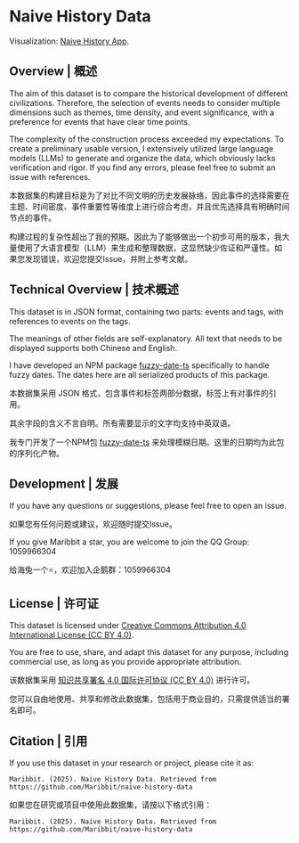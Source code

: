 # Naive History Data

Visualization: [Naive History App](https://maribbit.github.io/naive-history-app/).

## Overview | 概述

The aim of this dataset is to compare the historical development of different civilizations. Therefore, the selection of events needs to consider multiple dimensions such as themes, time density, and event significance, with a preference for events that have clear time points.

The complexity of the construction process exceeded my expectations. To create a preliminary usable version, I extensively utilized large language models (LLMs) to generate and organize the data, which obviously lacks verification and rigor. If you find any errors, please feel free to submit an issue with references.

本数据集的构建目标是为了对比不同文明的历史发展脉络，因此事件的选择需要在主题、时间密度、事件重要性等维度上进行综合考虑，并且优先选择具有明确时间节点的事件。

构建过程的复杂性超出了我的预期。因此为了能够做出一个初步可用的版本，我大量使用了大语言模型（LLM）来生成和整理数据，这显然缺少佐证和严谨性。如果您发现错误，欢迎您提交Issue，并附上参考文献。

## Technical Overview | 技术概述

This dataset is in JSON format, containing two parts: events and tags, with references to events on the tags.

The meanings of other fields are self-explanatory. All text that needs to be displayed supports both Chinese and English.

I have developed an NPM package [fuzzy-date-ts](https://www.npmjs.com/package/fuzzy-date-ts) specifically to handle fuzzy dates. The dates here are all serialized products of this package.

本数据集采用 JSON 格式，包含事件和标签两部分数据，标签上有对事件的引用。

其余字段的含义不言自明。所有需要显示的文字均支持中英双语。

我专门开发了一个NPM包 [fuzzy-date-ts](https://www.npmjs.com/package/fuzzy-date-ts) 来处理模糊日期。这里的日期均为此包的序列化产物。

## Development | 发展

If you have any questions or suggestions, please feel free to open an issue.

如果您有任何问题或建议，欢迎随时提交Issue。

If you give Maribbit a star, you are welcome to join the QQ Group: 1059966304

给海兔一个⭐️，欢迎加入企鹅群：1059966304

## License | 许可证

This dataset is licensed under [Creative Commons Attribution 4.0 International License (CC BY 4.0)](https://creativecommons.org/licenses/by/4.0/).

You are free to use, share, and adapt this dataset for any purpose, including commercial use, as long as you provide appropriate attribution.

该数据集采用 [知识共享署名 4.0 国际许可协议 (CC BY 4.0)](https://creativecommons.org/licenses/by/4.0/deed.zh) 进行许可。

您可以自由地使用、共享和修改此数据集，包括用于商业目的，只需提供适当的署名即可。

## Citation | 引用

If you use this dataset in your research or project, please cite it as:

```
Maribbit. (2025). Naive History Data. Retrieved from https://github.com/Maribbit/naive-history-data
```

如果您在研究或项目中使用此数据集，请按以下格式引用：

```
Maribbit. (2025). Naive History Data. Retrieved from https://github.com/Maribbit/naive-history-data
```